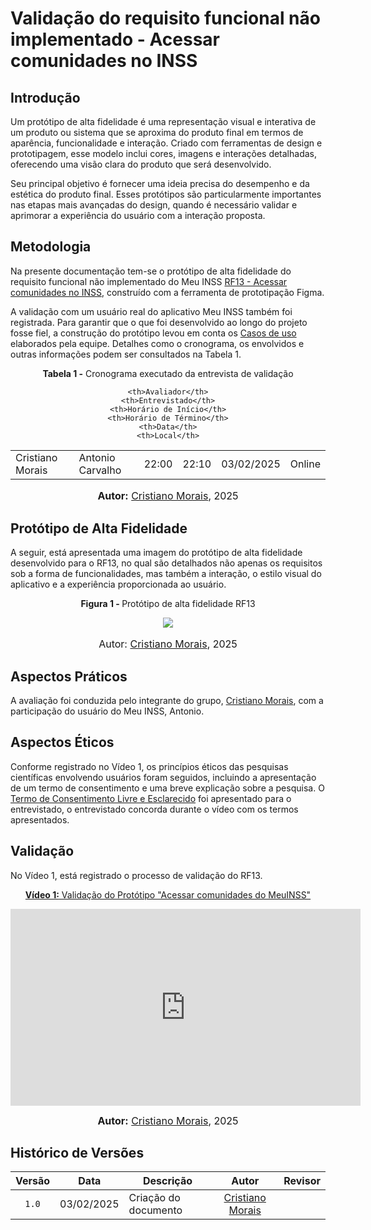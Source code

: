 # Validação do requisito funcional não implementado - Acessar comunidades no INSS

## Introdução


Um protótipo de alta fidelidade é uma representação visual e interativa de um produto ou sistema que se aproxima do produto final em termos de aparência, funcionalidade e interação. Criado com ferramentas de design e prototipagem, esse modelo inclui cores, imagens e interações detalhadas, oferecendo uma visão clara do produto que será desenvolvido.

Seu principal objetivo é fornecer uma ideia precisa do desempenho e da estética do produto final. Esses protótipos são particularmente importantes nas etapas mais avançadas do design, quando é necessário validar e aprimorar a experiência do usuário com a interação proposta.

## Metodologia

Na presente documentação tem-se o protótipo de alta fidelidade do requisito funcional não implementado do Meu INSS [RF13 - Acessar comunidades no INSS](https://requisitos-de-software.github.io/2024.2-MeuINSS/elicitacao/requisitos_elicitados/#tabela-de-requisitos-funcionais-elicitados), construído com a ferramenta de prototipação Figma.

A validação com um usuário real do aplicativo Meu INSS também foi registrada. Para garantir que o que foi desenvolvido ao longo do projeto fosse fiel, a construção do protótipo levou em conta os [Casos de uso](https://requisitos-de-software.github.io/2024.2-MeuINSS/modelagem_parte1/casosdeuso/) elaborados pela equipe. Detalhes como o cronograma, os envolvidos e outras informações podem ser consultados na Tabela 1.

<div align="center">
<p><b>Tabela 1 -</b> Cronograma executado da entrevista de validação</p>
  
  <table>
  <tr>
 
    <th>Avaliador</th>
    <th>Entrevistado</th>
    <th>Horário de Início</th>
    <th>Horário de Término</th>
    <th>Data</th>
    <th>Local</th>
  </tr>
  <tr>
    <td>Cristiano Morais </td>
    <td>Antonio Carvalho</td>
    <td>22:00</td>
    <td>22:10</td>
    <td>03/02/2025</td>
    <td>Online</td>
  </tr>
</table>

<font size="3"><p style="text-align: center"><b>Autor:</b> <a href="https://github.com/CristianoMoraiss">Cristiano Morais</a>, 2025</p></font>
</div>

## Protótipo de Alta Fidelidade

A seguir, está apresentada uma imagem do protótipo de alta fidelidade desenvolvido para o RF13, no qual são detalhados não apenas os requisitos sob a forma de funcionalidades, mas também a interação, o estilo visual do aplicativo e a experiência proporcionada ao usuário.

<div align="center">
  <p><b>Figura 1 - </b> Protótipo de alta fidelidade RF13</p>
    <img src="../RF13.png">
    <font size="3"><p style="text-align: center">Autor: <a href="https://github.com/CristianoMoraiss">Cristiano Morais</a>, 2025</p></font>
</div>

## Aspectos Práticos

A avaliação foi conduzida pelo integrante do grupo, [Cristiano Morais](https://github.com/CristianoMoraiss), com a participação do usuário do Meu INSS, Antonio.

## Aspectos Éticos

Conforme registrado no Vídeo 1, os princípios éticos das pesquisas científicas envolvendo usuários foram seguidos, incluindo a apresentação de um termo de consentimento e uma breve explicação sobre a pesquisa. O [Termo de Consentimento Livre e Esclarecido](TermoAntonio.pdf) foi apresentado para o entrevistado, o entrevistado concorda durante o vídeo com os termos apresentados.

## Validação

No Vídeo 1, está registrado o processo de validação do RF13. 

<div align="center">

<p style="text-align: center"><a href="https://youtu.be/" target="blanket"><b>Vídeo 1:</b> Validação do Protótipo "Acessar comunidades do MeuINSS"</a></p>

<iframe width="560" height="315" src="https://www.youtube.com/embed/Ghb3IppNXWk" title=" Validação do protótipo do RF13 - Meu INSS " frameborder="0" allow="accelerometer; autoplay; clipboard-write; encrypted-media; gyroscope; picture-in-picture" allowfullscreen></iframe>

<font size="3"><p style="text-align: center"><b>Autor:</b> <a href="https://github.com/CristianoMoraiss">Cristiano Morais</a>, 2025</p></font>
</div>

## Histórico de Versões

| Versão | Data       | Descrição            |                       Autor                        |                     Revisor                      |
| :----: | ---------- | -------------------- | :------------------------------------------------: | :----------------------------------------------: |
| `1.0`  | 03/02/2025 |  Criação do documento |  [Cristiano Morais](https://github.com/CristianoMoraiss)|                                            |




